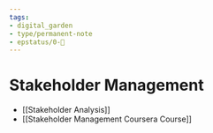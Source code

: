 ```yaml
---
tags: 
- digital_garden
- type/permanent-note
- epstatus/0-🌰
---
```

# Stakeholder Management
+ [[Stakeholder Analysis]]
+ [[Stakeholder Management Coursera Course]]
